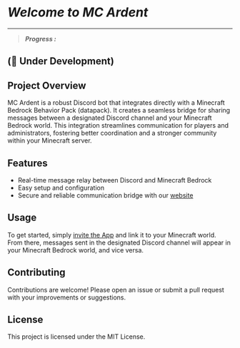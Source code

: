 # ***Welcome to MC Ardent***

--------------------------------------------------
> ***__Progress :__***

(🔴 **Under Development**)
---------------------------------------------------

## Project Overview
MC Ardent is a robust Discord bot that integrates directly with a Minecraft Bedrock Behavior Pack (datapack). It creates a seamless bridge for sharing messages between a designated Discord channel and your Minecraft Bedrock world. This integration streamlines communication for players and administrators, fostering better coordination and a stronger community within your Minecraft server.

## Features

- Real-time message relay between Discord and Minecraft Bedrock
- Easy setup and configuration
- Secure and reliable communication bridge with our [website](/)
## Usage
To get started, simply [invite the App](https://discord.com/oauth2/authorize?client_id=1381339129001803897) and link it to your Minecraft world. From there, messages sent in the designated Discord channel will appear in your Minecraft Bedrock world, and vice versa.

## Contributing

Contributions are welcome! Please open an issue or submit a pull request with your improvements or suggestions.

## License

This project is licensed under the MIT License.
